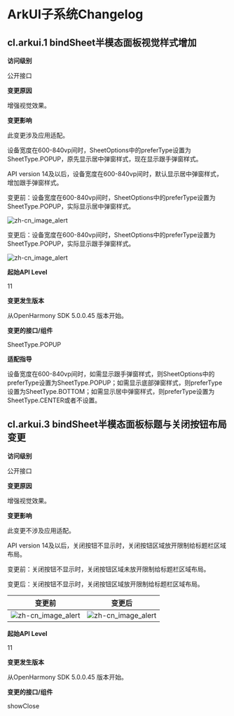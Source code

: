 # ArkUI子系统Changelog

## cl.arkui.1 bindSheet半模态面板视觉样式增加

**访问级别**

公开接口

**变更原因**

增强视觉效果。

**变更影响**

此变更涉及应用适配。

设备宽度在600-840vp间时，SheetOptions中的preferType设置为SheetType.POPUP，原先显示居中弹窗样式，现在显示跟手弹窗样式。

API version 14及以后，设备宽度在600-840vp间时，默认显示居中弹窗样式，增加跟手弹窗样式。

变更前：设备宽度在600-840vp间时，SheetOptions中的preferType设置为SheetType.POPUP，实际显示居中弹窗样式。

![zh-cn_image_alert](figures/45.1.3.png)

变更后：设备宽度在600-840vp间时，SheetOptions中的preferType设置为SheetType.POPUP，实际显示跟手弹窗样式。

![zh-cn_image_alert](figures/45.1.2.png)

**起始API Level**

11

**变更发生版本**

从OpenHarmony SDK 5.0.0.45 版本开始。

**变更的接口/组件**

SheetType.POPUP

**适配指导**

设备宽度在600-840vp间时，如需显示跟手弹窗样式，则SheetOptions中的preferType设置为SheetType.POPUP；如需显示底部弹窗样式，则preferType设置为SheetType.BOTTOM；如需显示居中弹窗样式，则preferType设置为SheetType.CENTER或者不设置。


## cl.arkui.3 bindSheet半模态面板标题与关闭按钮布局变更

**访问级别**

公开接口

**变更原因**

增强视觉效果。

**变更影响**

此变更不涉及应用适配。

API version 14及以后，关闭按钮不显示时，关闭按钮区域放开限制给标题栏区域布局。

变更前：关闭按钮不显示时，关闭按钮区域未放开限制给标题栏区域布局。

变更后：关闭按钮不显示时，关闭按钮区域放开限制给标题栏区域布局。

| 变更前                                   | 变更后                                   |
| ---------------------------------------- | ---------------------------------------- |
| ![zh-cn_image_alert](figures/45.1.5.png) | ![zh-cn_image_alert](figures/45.1.4.png) |

**起始API Level**

11

**变更发生版本**

从OpenHarmony SDK 5.0.0.45 版本开始。

**变更的接口/组件**

showClose

